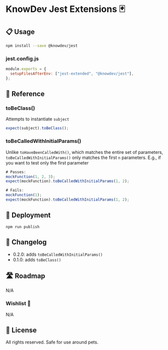 # KnowDev Jest Extensions 🃏

## 📋 Usage

``` bash
npm install --save @knowdev/jest
```

### jest.config.js

``` javascript
module.exports = {
  setupFilesAfterEnv: ["jest-extended", "@knowdev/jest"],
};
```

## 📖 Reference

### toBeClass()

Attempts to instantiate `subject`

``` javascript
expect(subject).toBeClass();
```

### toBeCalledWithInitialParams()

Unlike `toHaveBeenCalledWith()`, which matches the entire set of parameters, `toBeCalledWithInitialParams()` only matches the first `n` parameters.  E.g., if you want to test only the first parameter

``` javascript
# Passes:
mockFunction(1, 2, 3);
expect(mockFunction).toBeCalledWithInitialParams(1, 2);

# Fails:
mockFunction(1);
expect(mockFunction).toBeCalledWithInitialParams(1, 2);
```

## 🚀 Deployment

`npm run publish`

## 📝 Changelog

* 0.2.0: adds `toBeCalledWithInitialParams()`
* 0.1.0: adds `toBeClass()`

## 🛣 Roadmap

N/A

### Wishlist 🌠

N/A

## 📜 License

All rights reserved. Safe for use around pets.
